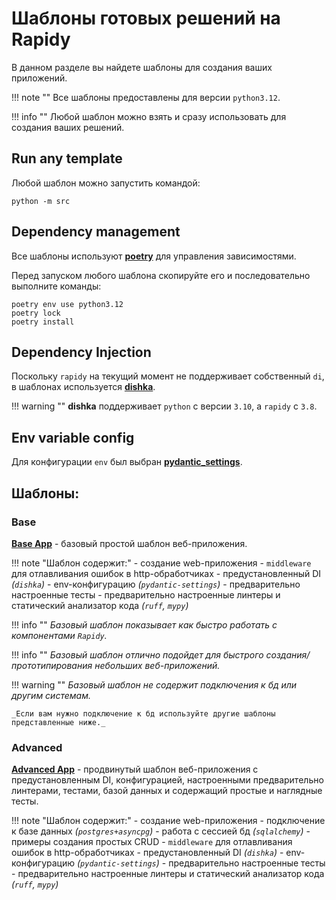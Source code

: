 # Шаблоны готовых решений на Rapidy

В данном разделе вы найдете шаблоны для создания ваших приложений.

!!! note ""
    Все шаблоны предоставлены для версии `python3.12`.

!!! info ""
    Любой шаблон можно взять и сразу использовать для создания ваших решений.

## Run any template
Любой шаблон можно запустить командой:
```shell
python -m src
```

## Dependency management
Все шаблоны используют **<a href="https://python-poetry.org/" target="_blank">poetry</a>** для управления зависимостями.

Перед запуском любого шаблона скопируйте его и последовательно выполните команды:
```shell
poetry env use python3.12
poetry lock
poetry install
```

## Dependency Injection
Поскольку `rapidy` на текущий момент не поддерживает собственный `di`, в шаблонах используется
**<a href="https://github.com/reagento/dishka" target="blank">dishka</a>**.

!!! warning ""
    **dishka** поддерживает `python` с версии `3.10`, а `rapidy` с `3.8`.

## Env variable config
Для конфигурации `env` был выбран **<a href="https://github.com/pydantic/pydantic-settings" target="blank">pydantic_settings</a>**.

## Шаблоны:
### Base
**[Base App](base)** - базовый простой шаблон веб-приложения.

!!! note "Шаблон содержит:"
    - создание web-приложения
    - `middleware` для отлавливания ошибок в http-обработчиках
    - предустановленный DI _(`dishka`)_
    - env-конфигурацию _(`pydantic-settings`)_
    - предварительно настроенные тесты
    - предварительно настроенные линтеры и статический анализатор кода _(`ruff`, `mypy`)_

!!! info ""
    _Базовый шаблон показывает как быстро работать с компонентами `Rapidy`._

!!! info ""
    _Базовый шаблон отлично подойдет для быстрого создания/прототипирования небольших веб-приложений._

!!! warning ""
    _Базовый шаблон не содержит подключения к бд или другим системам._

    _Если вам нужно подключение к бд используйте другие шаблоны представленные ниже._

### Advanced
**[Advanced App](advanced)** - продвинутый шаблон веб-приложения с предустановленным DI, конфигурацией, настроенными
предварительно линтерами, тестами, базой данных и содержащий простые и наглядные тесты.

!!! note "Шаблон содержит:"
    - создание web-приложения
    - подключение к базе данных _(`postgres+asyncpg`)_
    - работа с сессией бд _(`sqlalchemy`)_
    - примеры создания простых CRUD
    - `middleware` для отлавливания ошибок в http-обработчиках
    - предустановленный DI _(`dishka`)_
    - env-конфигурацию _(`pydantic-settings`)_
    - предварительно настроенные тесты
    - предварительно настроенные линтеры и статический анализатор кода _(`ruff`, `mypy`)_
